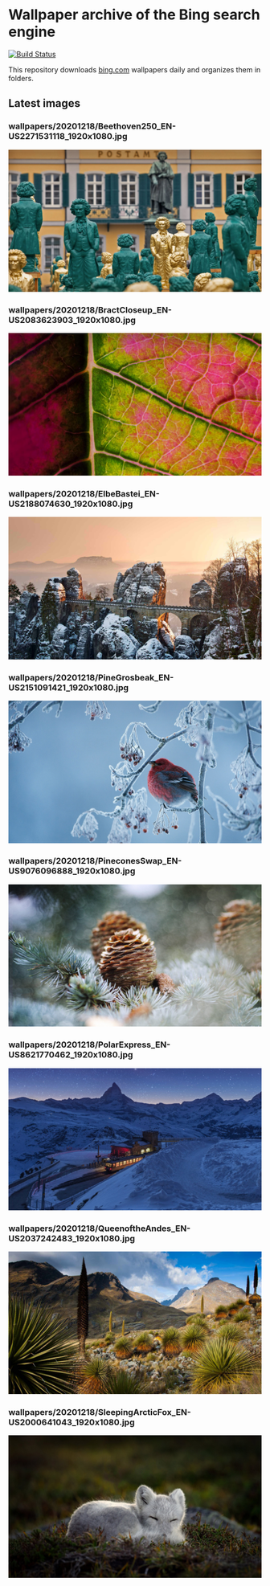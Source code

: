 # Wallpaper archive of the Bing search engine

[![Build Status](https://travis-ci.org/kijart/bing-daily-images-dl.svg?branch=wallpapers)](https://travis-ci.org/kijart/bing-daily-images-dl)

This repository downloads [bing.com](https://www.bing.com) wallpapers daily and organizes them in folders.

## Latest images

<!-- Wallpapers -->

### wallpapers/20201218/Beethoven250_EN-US2271531118_1920x1080.jpg

![wallpapers/20201218/Beethoven250_EN-US2271531118_1920x1080.jpg](wallpapers/20201218/Beethoven250_EN-US2271531118_1920x1080.jpg)

### wallpapers/20201218/BractCloseup_EN-US2083623903_1920x1080.jpg

![wallpapers/20201218/BractCloseup_EN-US2083623903_1920x1080.jpg](wallpapers/20201218/BractCloseup_EN-US2083623903_1920x1080.jpg)

### wallpapers/20201218/ElbeBastei_EN-US2188074630_1920x1080.jpg

![wallpapers/20201218/ElbeBastei_EN-US2188074630_1920x1080.jpg](wallpapers/20201218/ElbeBastei_EN-US2188074630_1920x1080.jpg)

### wallpapers/20201218/PineGrosbeak_EN-US2151091421_1920x1080.jpg

![wallpapers/20201218/PineGrosbeak_EN-US2151091421_1920x1080.jpg](wallpapers/20201218/PineGrosbeak_EN-US2151091421_1920x1080.jpg)

### wallpapers/20201218/PineconesSwap_EN-US9076096888_1920x1080.jpg

![wallpapers/20201218/PineconesSwap_EN-US9076096888_1920x1080.jpg](wallpapers/20201218/PineconesSwap_EN-US9076096888_1920x1080.jpg)

### wallpapers/20201218/PolarExpress_EN-US8621770462_1920x1080.jpg

![wallpapers/20201218/PolarExpress_EN-US8621770462_1920x1080.jpg](wallpapers/20201218/PolarExpress_EN-US8621770462_1920x1080.jpg)

### wallpapers/20201218/QueenoftheAndes_EN-US2037242483_1920x1080.jpg

![wallpapers/20201218/QueenoftheAndes_EN-US2037242483_1920x1080.jpg](wallpapers/20201218/QueenoftheAndes_EN-US2037242483_1920x1080.jpg)

### wallpapers/20201218/SleepingArcticFox_EN-US2000641043_1920x1080.jpg

![wallpapers/20201218/SleepingArcticFox_EN-US2000641043_1920x1080.jpg](wallpapers/20201218/SleepingArcticFox_EN-US2000641043_1920x1080.jpg)

